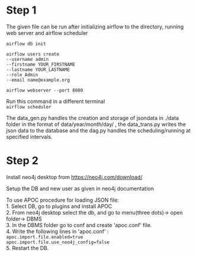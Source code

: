 # Step 1
The given file can be run after initializing airflow to the directory, running web server and airflow scheduler

`airflow db init`

`airflow users create` \
 `--username admin` \
 `--firstname YOUR_FIRSTNAME` \
 `--lastname YOUR_LASTNAME` \
 `--role Admin` \
 `--email name@example.org` 

`airflow webserver --port 8080` 

Run this command in a different terminal \
`airflow scheduler`

The data_gen.py handles the creation and storage of jsondata in ./data folder in the format of data/year/month/day/ , the data_trans.py writes the json data to the database and the dag.py handles the scheduling/running at specified intervals.

# Step 2

Install neo4j desktop from https://neo4j.com/download/

Setup the DB and new user as given in neo4j documentation

To use APOC procedure for loading JSON file:\
	1. Select DB, go to plugins and install APOC\
	2. From neo4j desktop select the db, and go to menu(three dots)-> open folder-> DBMS\
	3. In the DBMS folder go to conf and create 'apoc.conf' file.\
	4. Write the following lines in 'apoc.conf' :\
	`apoc.import.file.enabled=true` \
	`apoc.import.file.use_neo4j_config=false` \
	5. Restart the DB.
